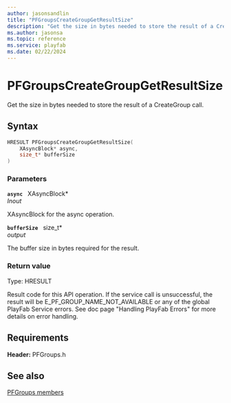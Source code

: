 ```yaml
---
author: jasonsandlin
title: "PFGroupsCreateGroupGetResultSize"
description: "Get the size in bytes needed to store the result of a CreateGroup call."
ms.author: jasonsa
ms.topic: reference
ms.service: playfab
ms.date: 02/22/2024
---
```


# PFGroupsCreateGroupGetResultSize  

Get the size in bytes needed to store the result of a CreateGroup call.  

## Syntax  
  
```cpp
HRESULT PFGroupsCreateGroupGetResultSize(  
    XAsyncBlock* async,  
    size_t* bufferSize  
)  
```  
  
### Parameters  
  
**`async`** &nbsp; XAsyncBlock*  
*_Inout_*  
  
XAsyncBlock for the async operation.  
  
**`bufferSize`** &nbsp; size_t*  
*output*  
  
The buffer size in bytes required for the result.  
  
  
### Return value
Type: HRESULT
  
Result code for this API operation. If the service call is unsuccessful, the result will be E_PF_GROUP_NAME_NOT_AVAILABLE or any of the global PlayFab Service errors. See doc page "Handling PlayFab Errors" for more details on error handling.
  
  
## Requirements  
  
**Header:** PFGroups.h
  
## See also  
[PFGroups members](../pfgroups_members.md)  

  
  
